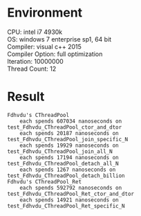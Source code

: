 # Environment
CPU: intel i7 4930k<br>
OS: windows 7 enterprise sp1, 64 bit<br>
Compiler: visual c++ 2015<br>
Compiler Option: full optimization<br>
Iteration: 10000000<br>
Thread Count: 12
# Result
	Fdhvdu's CThreadPool
		each spends 607034 nanoseconds on test_Fdhvdu_CThreadPool_ctor_and_dtor
		each spends 20187 nanoseconds on test_Fdhvdu_CThreadPool_join_specific_N
		each spends 19929 nanoseconds on test_Fdhvdu_CThreadPool_join_all_N
		each spends 17194 nanoseconds on test_Fdhvdu_CThreadPool_detach_all_N
		each spends 1267 nanoseconds on test_Fdhvdu_CThreadPool_detach_billion
	Fdhvdu's CThreadPool_Ret
		each spends 592792 nanoseconds on test_Fdhvdu_CThreadPool_Ret_ctor_and_dtor
		each spends 14921 nanoseconds on test_Fdhvdu_CThreadPool_Ret_specific_N